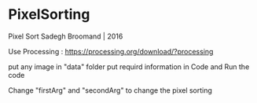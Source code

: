 # PixelSorting

Pixel Sort
Sadegh Broomand | 2016 

Use Processing :
https://processing.org/download/?processing

put any image in "data" folder
put requird information in Code and Run the code

Change "firstArg" and "secondArg" to change the pixel sorting
